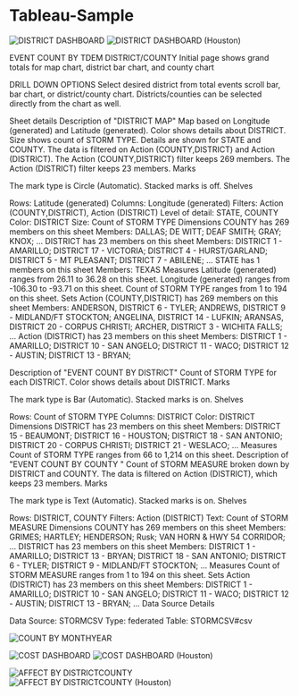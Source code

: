 # Tableau-Sample

![DISTRICT DASHBOARD](https://user-images.githubusercontent.com/33337655/235364906-d47fa869-b8ac-4c05-88d2-8bb7b06f310b.png)
![DISTRICT DASHBOARD (Houston)](https://user-images.githubusercontent.com/33337655/235365820-5567f42a-5882-4e31-b87c-68ccf649ddf1.png)

EVENT COUNT BY TDEM DISTRICT/COUNTY
Initial page shows grand totals for map chart, district bar chart, and county chart

DRILL DOWN OPTIONS
Select desired district from total events scroll bar, bar chart, or district/county chart.  Districts/counties can be selected directly from the chart as well.

Sheet details
Description of "DISTRICT MAP"
Map based on Longitude (generated) and Latitude (generated). Color shows details about DISTRICT. Size shows count of STORM TYPE. Details are shown for STATE and COUNTY. The data is filtered on Action (COUNTY,DISTRICT) and Action (DISTRICT). The Action (COUNTY,DISTRICT) filter keeps 269 members. The Action (DISTRICT) filter keeps 23 members.
Marks

The mark type is Circle (Automatic).
Stacked marks is off.
Shelves

Rows:	Latitude (generated)
Columns:	Longitude (generated)
Filters:	Action (COUNTY,DISTRICT), Action (DISTRICT)
Level of detail:	STATE, COUNTY
Color:	DISTRICT
Size:	Count of STORM TYPE
Dimensions
COUNTY has 269 members on this sheet
Members: DALLAS; DE WITT; DEAF SMITH; GRAY; KNOX; ...
DISTRICT has 23 members on this sheet
Members: DISTRICT 1 - AMARILLO; DISTRICT 17 - VICTORIA; DISTRICT 4 - HURST/GARLAND; DISTRICT 5 - MT PLEASANT; DISTRICT 7 - ABILENE; ...
STATE has 1 members on this sheet
Members: TEXAS
Measures
Latitude (generated) ranges from 26.11 to 36.28 on this sheet.
Longitude (generated) ranges from -106.30 to -93.71 on this sheet.
Count of STORM TYPE ranges from 1 to 194 on this sheet.
Sets
Action (COUNTY,DISTRICT) has 269 members on this sheet
Members: ANDERSON, DISTRICT 6 - TYLER; ANDREWS, DISTRICT 9 - MIDLAND/FT STOCKTON; ANGELINA, DISTRICT 14 - LUFKIN; ARANSAS, DISTRICT 20 - CORPUS CHRISTI; ARCHER, DISTRICT 3 - WICHITA FALLS; ...
Action (DISTRICT) has 23 members on this sheet
Members: DISTRICT 1 - AMARILLO; DISTRICT 10 - SAN ANGELO; DISTRICT 11 - WACO; DISTRICT 12 - AUSTIN; DISTRICT 13 - BRYAN; 

Description of "EVENT COUNT BY DISTRICT"
Count of STORM TYPE for each DISTRICT. Color shows details about DISTRICT.
Marks

The mark type is Bar (Automatic).
Stacked marks is on.
Shelves

Rows:	Count of STORM TYPE
Columns:	DISTRICT
Color:	DISTRICT
Dimensions
DISTRICT has 23 members on this sheet
Members: DISTRICT 15 - BEAUMONT; DISTRICT 16 - HOUSTON; DISTRICT 18 - SAN ANTONIO; DISTRICT 20 - CORPUS CHRISTI; DISTRICT 21 - WESLACO; ...
Measures
Count of STORM TYPE ranges from 66 to 1,214 on this sheet.
Description of "EVENT COUNT BY COUNTY "
Count of STORM MEASURE broken down by DISTRICT and COUNTY. The data is filtered on Action (DISTRICT), which keeps 23 members.
Marks

The mark type is Text (Automatic).
Stacked marks is on.
Shelves

Rows:	DISTRICT, COUNTY
Filters:	Action (DISTRICT)
Text:	Count of STORM MEASURE
Dimensions
COUNTY has 269 members on this sheet
Members: GRIMES; HARTLEY; HENDERSON; Rusk; VAN HORN & HWY 54 CORRIDOR; ...
DISTRICT has 23 members on this sheet
Members: DISTRICT 1 - AMARILLO; DISTRICT 13 - BRYAN; DISTRICT 18 - SAN ANTONIO; DISTRICT 6 - TYLER; DISTRICT 9 - MIDLAND/FT STOCKTON; ...
Measures
Count of STORM MEASURE ranges from 1 to 194 on this sheet.
Sets
Action (DISTRICT) has 23 members on this sheet
Members: DISTRICT 1 - AMARILLO; DISTRICT 10 - SAN ANGELO; DISTRICT 11 - WACO; DISTRICT 12 - AUSTIN; DISTRICT 13 - BRYAN; ...
Data Source Details

Data Source:	STORMCSV
Type:	federated
Table:	STORMCSV#csv

![COUNT BY MONTHYEAR](https://user-images.githubusercontent.com/33337655/235365520-2b50c598-75f7-4116-9df0-acdb336b4905.png)

![COST DASHBOARD](https://user-images.githubusercontent.com/33337655/235365349-3b3d9348-fa0f-4425-94c9-28dedae0d9dd.png)
![COST DASHBOARD (Houston)](https://user-images.githubusercontent.com/33337655/235365818-61567539-3097-4d1b-9dc0-8c480da29ccd.png)

![AFFECT BY DISTRICTCOUNTY](https://user-images.githubusercontent.com/33337655/235365350-3e95014b-2ec8-469b-8950-3c389b10ef0b.png)
![AFFECT BY DISTRICTCOUNTY (Houston)](https://user-images.githubusercontent.com/33337655/235365817-4693aef0-9c95-4433-97db-4d7a04b9d540.png)


